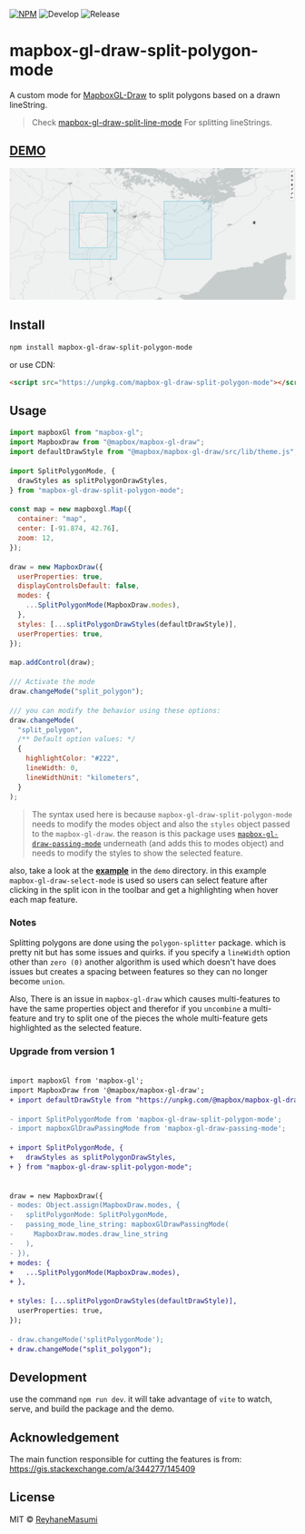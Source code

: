 [![NPM](https://img.shields.io/npm/v/mapbox-gl-draw-split-polygon-mode.svg)](https://www.npmjs.com/package/mapbox-gl-draw-split-polygon-mode)
![Develop](https://github.com/reyhanemasumi/mapbox-gl-draw-split-polygon-mode/workflows/Develop/badge.svg)
![Release](https://github.com/reyhanemasumi/mapbox-gl-draw-split-polygon-mode/workflows/Release/badge.svg)

# mapbox-gl-draw-split-polygon-mode

A custom mode for [MapboxGL-Draw](https://github.com/mapbox/mapbox-gl-draw) to split polygons based on a drawn lineString.

> Check [mapbox-gl-draw-split-line-mode](https://github.com/ReyhaneMasumi/mapbox-gl-draw-split-line-mode) For splitting lineStrings.

## [DEMO](https://reyhanemasumi.github.io/mapbox-gl-draw-split-polygon-mode/)

![A GIF showing how to split a polygon](demo/example.gif)

## Install

```bash
npm install mapbox-gl-draw-split-polygon-mode
```

or use CDN:

```html
<script src="https://unpkg.com/mapbox-gl-draw-split-polygon-mode"></script>
```

## Usage

```js
import mapboxGl from "mapbox-gl";
import MapboxDraw from "@mapbox/mapbox-gl-draw";
import defaultDrawStyle from "@mapbox/mapbox-gl-draw/src/lib/theme.js";

import SplitPolygonMode, {
  drawStyles as splitPolygonDrawStyles,
} from "mapbox-gl-draw-split-polygon-mode";

const map = new mapboxgl.Map({
  container: "map",
  center: [-91.874, 42.76],
  zoom: 12,
});

draw = new MapboxDraw({
  userProperties: true,
  displayControlsDefault: false,
  modes: {
    ...SplitPolygonMode(MapboxDraw.modes),
  },
  styles: [...splitPolygonDrawStyles(defaultDrawStyle)],
  userProperties: true,
});

map.addControl(draw);

/// Activate the mode
draw.changeMode("split_polygon");

/// you can modify the behavior using these options:
draw.changeMode(
  "split_polygon",
  /** Default option values: */
  {
    highlightColor: "#222",
    lineWidth: 0,
    lineWidthUnit: "kilometers",
  }
);
```

> The syntax used here is because `mapbox-gl-draw-split-polygon-mode` needs to modify the modes object and also the `styles` object passed to the `mapbox-gl-draw`. the reason is this package uses [`mapbox-gl-draw-passing-mode`](https://github.com/mhsattarian/mapbox-gl-draw-passing-mode) underneath (and adds this to modes object) and needs to modify the styles to show the selected feature.

also, take a look at the [**example**](https://github.com/ReyhaneMasumi/mapbox-gl-draw-split-polygon-mode/blob/main/demo/src/App.js) in the `demo` directory. in this example `mapbox-gl-draw-select-mode` is used so users can select feature after clicking in the split icon in the toolbar and get a highlighting when hover each map feature.

### Notes

Splitting polygons are done using the `polygon-splitter` package. which is pretty nit but has some issues and quirks. if you specify a `lineWidth` option other than `zero (0)` another algorithm is used which doesn't have does issues but creates a spacing between features so they can no longer become `union`.

Also, There is an issue in `mapbox-gl-draw` which causes multi-features to have the same properties object and therefor if you `uncombine` a multi-feature and try to split one of the pieces the whole multi-feature gets highlighted as the selected feature.

### Upgrade from version 1

```diff

import mapboxGl from 'mapbox-gl';
import MapboxDraw from '@mapbox/mapbox-gl-draw';
+ import defaultDrawStyle from "https://unpkg.com/@mapbox/mapbox-gl-draw@1.3.0/src/lib/theme.js";

- import SplitPolygonMode from 'mapbox-gl-draw-split-polygon-mode';
- import mapboxGlDrawPassingMode from 'mapbox-gl-draw-passing-mode';

+ import SplitPolygonMode, {
+   drawStyles as splitPolygonDrawStyles,
+ } from "mapbox-gl-draw-split-polygon-mode";


draw = new MapboxDraw({
- modes: Object.assign(MapboxDraw.modes, {
-   splitPolygonMode: SplitPolygonMode,
-   passing_mode_line_string: mapboxGlDrawPassingMode(
-     MapboxDraw.modes.draw_line_string
-   ),
- }),
+ modes: {
+   ...SplitPolygonMode(MapboxDraw.modes),
+ },

+ styles: [...splitPolygonDrawStyles(defaultDrawStyle)],
  userProperties: true,
});

- draw.changeMode('splitPolygonMode');
+ draw.changeMode("split_polygon");

```

## Development

use the command `npm run dev`. it will take advantage of `vite` to watch, serve, and build the package and the demo.

## Acknowledgement

The main function responsible for cutting the features is from:
https://gis.stackexchange.com/a/344277/145409

## License

MIT © [ReyhaneMasumi](LICENSE)
